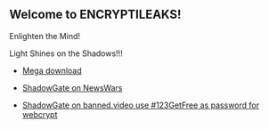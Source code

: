 ## Welcome to ENCRYPTILEAKS!

Enlighten the Mind!

Light Shines on the Shadows!!!

- [Mega download](https://mega.nz/file/7tcghCCA#JjCdPRgIziFMJuS_80luMuUn8DPsH3B6izvjyjXEdOA)

- [ShadowGate on NewsWars](https://www.newswars.com/exclusive-deep-state-protection-racket-exposed/)

- [ShadowGate on banned.video use #123GetFree as password for webcrypt](https://banned.video/watch?id=5f37fcc2df77c4044ee2eb03)

